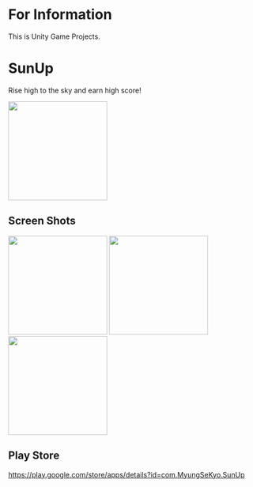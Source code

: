 # For Information
This is Unity Game Projects.

# SunUp  
Rise high to the sky and earn high score!

<img src="https://lh3.googleusercontent.com/RgrpumhWzdeYcikWrYgO8KaGw2hlQeI03elNryuJ80aODxKBwxYWtVsQnt6NTDTweg=w300-rw" width="200">

## Screen Shots

<img src="https://lh3.googleusercontent.com/YFYicET0c-fmIMImiWiFFQmvhDaN9dAaBNijrWy2GZU7s9DyDqE5N24sIuFhXxqnxq0=h900-rw" width="200"> <img src="https://lh3.googleusercontent.com/g51JREBAj3B4BVDdktwBeKyuC8JkyKcmnTMkw6-JM0Fn2UZJpWCGUfftssfXcOpnBvI=h900-rw" width="200"> <img src="https://lh3.googleusercontent.com/Uaf6bsHFf2oyYaktq5j5Jeies-fJWWwcq4F7gSuFMSjYX408N1-oky5_ku3BGb6pK4U=h900-rw" width="200">

## Play Store

https://play.google.com/store/apps/details?id=com.MyungSeKyo.SunUp

